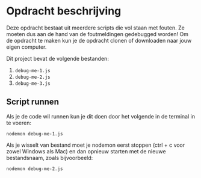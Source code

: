 # Opdracht beschrijving

Deze opdracht bestaat uit meerdere scripts die vol staan met fouten. Ze moeten dus aan de hand van de foutmeldingen gedebugged worden! Om de opdracht te maken kun je de opdracht clonen of downloaden naar jouw eigen computer.

Dit project bevat de volgende bestanden:

1. `debug-me-1.js`
2. `debug-me-2.js`
3. `debug-me-3.js`

## Script runnen
Als je de code wil runnen kun je dit doen door het volgende in de terminal in te voeren:

`nodemon debug-me-1.js`

Als je wisselt van bestand moet je nodemon eerst stoppen (ctrl + c voor zowel Windows als Mac) en dan opnieuw starten met de nieuwe bestandsnaam, zoals bijvoorbeeld:

`nodemon debug-me-2.js`